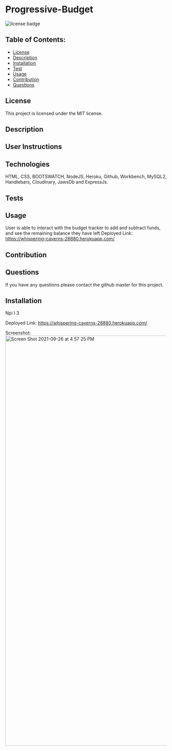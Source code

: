 # Progressive-Budget

![license badge](https://img.shields.io/badge/License-MIT-lightgrey.svg)

## Table of Contents:

- [License](#license)
- [Description](#description)
- [Installation](#installation)
- [Test](#test)
- [Usage](#usage)
- [Contribution](#contribution)
- [Questions](#questions)

## License

This project is licensed under the MIT license.

## Description


## User Instructions

## Technologies

HTML, CSS, BOOTSWATCH, NodeJS, Heroku, Github, Workbench, MySQL2, Handlebars, Cloudinary, JawsDb and ExpressJs.

## Tests


## Usage
User is able to interact with the budget tracker to add and subtract funds, and see the remaining balance they have left
Deployed Link:
https://whispering-caverns-28880.herokuapp.com/

## Contribution

## Questions

If you have any questions please contact the github master for this project.

## Installation

Npi I
3

Deployed Link:
https://whispering-caverns-28880.herokuapp.com/

Screenshot:<img width="1280" alt="Screen Shot 2021-09-26 at 4 57 25 PM" src="https://user-images.githubusercontent.com/87332492/135015570-49b783a1-4927-4f62-a993-6e58f5ef5d67.png">
